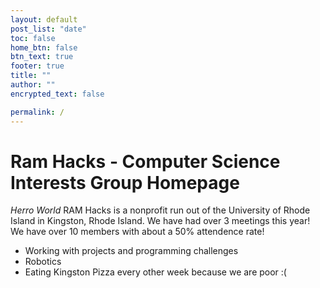 ```yaml
---
layout: default
post_list: "date"
toc: false
home_btn: false
btn_text: true
footer: true
title: ""
author: ""
encrypted_text: false

permalink: /
---
```

# Ram Hacks - Computer Science Interests Group Homepage

*Herro World*
RAM Hacks is a nonprofit run out of the University of Rhode Island in Kingston, Rhode Island. We have had over 3 meetings this year! We have over 10 members with about a 50% attendence rate!



* Working with projects and programming challenges
* Robotics
* Eating Kingston Pizza every other week because we are poor :(

